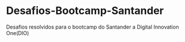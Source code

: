 # Desafios-Bootcamp-Santander
Desafios resolvidos para o bootcamp do Santander a Digital Innovation One(DIO)

